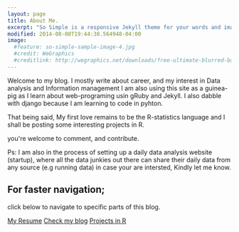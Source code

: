 ```yaml
---
layout: page
title: About Me. 
excerpt: "So Simple is a responsive Jekyll theme for your words and images."
modified: 2014-08-08T19:44:38.564948-04:00
image:
  #feature: so-simple-sample-image-4.jpg
  #credit: WeGraphics
  #creditlink: http://wegraphics.net/downloads/free-ultimate-blurred-background-pack/
---
```


Welcome to my blog. I mostly write about career, and my interest in Data analysis and Information management
I am also using this site as a guinea-pig as I learn about web-programing usin gRuby and Jekyll. I also 
dabble with django because I am learning to code in pyhton. 

That being said, My first love remains to be the R-statistics language and I shall be posting some interesting 
projects in R. 

you're welcome to comment, and contribute. 

Ps: I am also in the process of setting up a daily data analysis website (startup), where all the data junkies out there 
can share their daily data from any source (e.g running data) in case your are intersted, Kindly let me know.

## For faster navigation;

click below to navigate to specific parts of this blog.

<a markdown="0" href="{{ site.url }}/Resume" class="btn">My Resume</a> <a markdown="0" href="{{ site.url }}/Blog" class="btn">Check my blog</a> <a markdown="0" href="{{ site.url }}/R-projects" class="btn">Projects in R</a>


